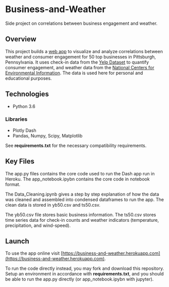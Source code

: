 # Business-and-Weather
Side project on correlations between business engagement and weather.

## Overview 

This project builds a [web app](https://business-and-weather.herokuapp.com) to visualize and analyze correlations
between weather and consumer engagement for 50 top businesses in Pittsburgh, Pennsylvania. It uses check-in data
from the [Yelp Dataset](https://www.yelp.com/dataset) to quantify consumer engagement, and weather data from the
[National Centers for Environmental Information](https://www.ncdc.noaa.gov/data-access/). The data is used here
for personal and educational purposes. 

## Technologies 

* Python 3.6

### Libraries

* Plotly Dash
* Pandas, Numpy, Scipy, Matplotlib

See __requirements.txt__ for the necessary compatibility requirements.  

## Key Files

The app.py files contains the core code used to run the Dash app run in Heroku. The app_notebook.ipybn 
contains the core code in notebook format.

The Data_Cleaning.ipynb gives a step by step explanation of how the data was cleaned and assembled into condensed 
dataframes to run the app. The clean data is stored in yb50.csv and ts50.csv.

The yb50.csv file stores basic business information. The ts50.csv stores time series data for check-in counts 
and weather indicators (temperature, precipitation, and wind-speed).

## Launch

To use the app online visit [https://business-and-weather.herokuapp.com](https://business-and-weather.herokuapp.com).

To run the code directly instead, you may fork and download this repository. Setup an environment in accordance with __requirements.txt__, and you should be able to run the app.py directly (or app_notebook.ipybn with jupyter).
